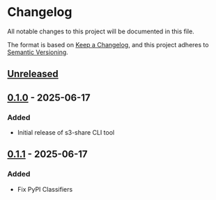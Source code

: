 # Changelog

All notable changes to this project will be documented in this file.

The format is based on [Keep a Changelog](https://keepachangelog.com/en/1.0.0/),
and this project adheres to [Semantic Versioning](https://semver.org/spec/v2.0.0.html).

## [Unreleased]

## [0.1.0] - 2025-06-17

### Added
- Initial release of s3-share CLI tool

## [0.1.1] - 2025-06-17

### Added
- Fix PyPI Classifiers

[Unreleased]: https://github.com/dennisconrad/s3-share/compare/v0.1.0...HEAD
[0.1.0]: https://github.com/dennisconrad/s3-share/releases/tag/v0.1.0
[0.1.1]: https://github.com/dennisconrad/s3-share/releases/tag/v0.1.1
